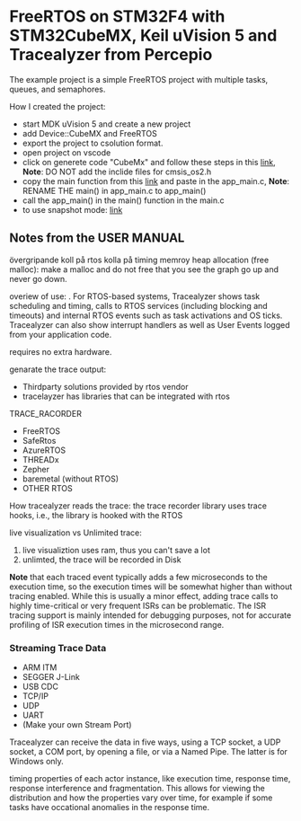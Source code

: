# FreeRTOS on STM32F4 with STM32CubeMX, Keil uVision 5 and Tracealyzer from Percepio

The example project is a simple FreeRTOS project with multiple tasks, queues, and semaphores. 

How I created the project: 
 - start MDK uVision 5 and create a new project
 - add Device::CubeMX and FreeRTOS
 - export the project to csolution format.
 - open project on vscode 
 - click on generete code "CubeMx" and follow these steps in this [link](https://www.keil.com/pack/doc/stm32cube/html/cubemx_using.html#cubemx_proj_rtx5), **Note**: DO NOT add the inclide files for cmsis_os2.h 
 -  copy the main function from this [link](https://www.freertos.org/Documentation/02-Kernel/03-Supported-devices/04-Demos/Device-independent-demo/Hardware-independent-RTOS-example) and paste in the app_main.c, **Note**: RENAME THE main() in app_main.c to app_main()
 -  call the app_main() in the main() function in the main.c
 -  to use snapshot mode: [link](https://percepio.com/tracealyzer/gettingstarted/keil-uvision/)
  


## Notes from the USER MANUAL
övergripande koll på rtos 
kolla på timing 
memroy heap allocation (free malloc): make a malloc and do not free that you see the graph go up and never go down.


overiew of use: 
. For RTOS-based systems, Tracealyzer shows task scheduling and timing, calls to RTOS services (including blocking and timeouts) and internal RTOS events such as task activations and OS ticks. Tracealyzer can also show interrupt handlers as well as User Events logged from your application code.


requires no extra hardware. 


genarate the trace output:
- Thirdparty solutions provided by rtos vendor
- tracelayzer has libraries that can be integrated with rtos 


TRACE_RACORDER 
 - FreeRTOS
 - SafeRtos
 - AzureRTOS
 - THREADx
 - Zepher
 - baremetal (without RTOS)
 - OTHER RTOS


How tracealyzer reads the trace: the trace recorder library uses trace hooks, i.e., the library is hooked with the RTOS



live visualization vs Unlimited trace:
1. live visualiztion uses ram, thus you can't save a lot
2. unlimted, the trace will be recorded in Disk



**Note** that each traced event typically adds a few microseconds to the execution time, so the execution times will be somewhat higher than without tracing enabled. While this is usually a minor effect, adding trace calls to highly time-critical or very frequent ISRs can be problematic. The ISR tracing support is mainly intended for debugging purposes, not for accurate profiling of ISR execution times in the microsecond range.

### Streaming Trace Data
- ARM ITM
- SEGGER J-Link
- USB CDC
- TCP/IP
- UDP
- UART 
- (Make your own Stream Port)

Tracealyzer can receive the data in five ways, using a TCP socket, a UDP socket, a COM port, by opening a file, or via a Named Pipe. The latter is for Windows only.


timing properties of each actor instance, like execution time, response time, response interference and fragmentation. This allows for viewing the distribution and how the properties vary over time, for example if some tasks have occational anomalies in the response time. 

